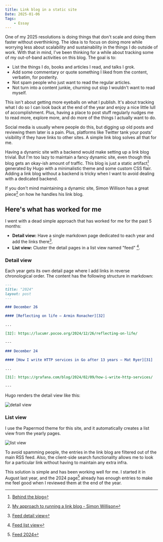 ```yaml
---
title: Link blog in a static site
Date: 2025-01-06
Tags:
    - Essay
---
```


One of my 2025 resolutions is doing things that don't scale and doing them faster without
overthinking. The idea is to focus on doing more while worrying less about scalability and
sustainability in the things I do outside of work. With that in mind, I've been thinking for
a while about tracking some of my out-of-band activities on this blog. The goal is to:

- List the things I do, books and articles I read, and talks I grok.
- Add some commentary or quote something I liked from the content, verbatim, for posterity.
- Not spam people who just want to read the regular articles.
- Not turn into a content junkie, churning out slop I wouldn't want to read myself.

This isn't about getting more eyeballs on what I publish. It's about tracking what I do so I
can look back at the end of the year and enjoy a nice little lull of accomplishment. Plus,
having a place to post stuff regularly nudges me to read more, explore more, and do more of
the things I actually want to do.

Social media is usually where people do this, but digging up old posts and reviewing them
later is a pain. Plus, platforms like Twitter tank your posts' visibility if they have links
to other sites. A simple link blog solves all that for me.

Having a dynamic site with a backend would make setting up a link blog trivial. But I'm too
lazy to maintain a fancy dynamic site, even though this blog gets an okay-ish amount of
traffic. This blog is just a static artifact[^1] generated by Hugo with a minimalistic theme
and some custom CSS flair. Adding a link blog without a backend is tricky when I want to
avoid dealing with a dedicated backend.

If you don't mind maintaining a dynamic site, Simon Willison has a great piece[^2] on how he
handles his link blog.

## Here's what has worked for me

I went with a dead simple approach that has worked for me for the past 5 months:

- **Detail view:** Have a single markdown page dedicated to each year and add the links
  there[^3].
- **List view:** Cluster the detail pages in a list view named "feed" [^4].

### Detail view

Each year gets its own detail page where I add links in reverse chronological order. The
content has the following structure in markdown:

```md
---
title: "2024"
layout: post
---

### December 26

#### [Reflecting on life – Armin Ronacher][32]

...

[32]: https://lucumr.pocoo.org/2024/12/26/reflecting-on-life/

---

### December 24

#### [How I write HTTP services in Go after 13 years – Mat Ryer][31]

...

[31]: https://grafana.com/blog/2024/02/09/how-i-write-http-services/

---
```

Hugo renders the detail view like this:

![detail view][img_1]

### List view

I use the Papermod theme for this site, and it automatically creates a list view from the
yearly pages.

![list view][img_2]

To avoid spamming people, the entries in the link blog are filtered out of the main RSS
feed. Also, the client-side search functionality allows me to look for a particular link
without having to maintain any extra infra.

This solution is simple and has been working well for me. I started it in August last year,
and the 2024 page[^5] already has enough entries to make me feel good when I reviewed them
at the end of the year.

[^1]: [Behind the blog](/misc/behind_the_blog)

[^2]:
    [My approach to running a link blog - Simon Willison](https://simonwillison.net/2024/Dec/22/link-blog/)

[^3]: [Feed detail view](/feed/2025)

[^4]: [Feed list view](/feed)

[^5]: [Feed 2024](/feed/2024)

[img_1]: https://blob.rednafi.com/static/images/link_blog/img_1.png
[img_2]: https://blob.rednafi.com/static/images/link_blog/img_2.png
